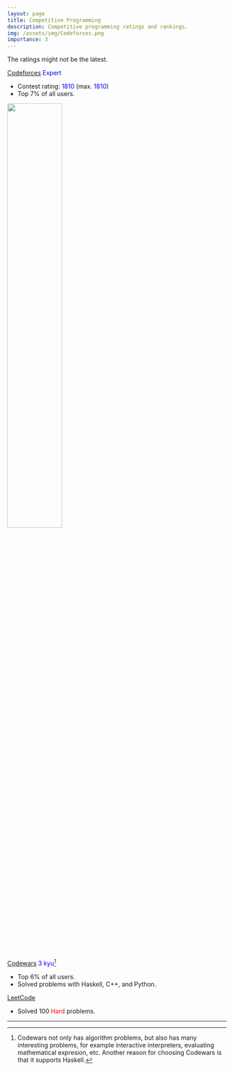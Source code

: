 ```yaml
---
layout: page
title: Competitive Programming
description: Competitive programming ratings and rankings.
img: /assets/img/Codeforces.png
importance: 3
---
```

The ratings might not be the latest.

[Codeforces](https://codeforces.com/profile/elvispan) <span style="color:blue">Expert</span>
- Contest rating: <span style="color:blue">1810</span> (max. <span style="color:blue">1810</span>)
- Top 7% of all users.

<img src="https://elvis-pan.github.io/assets/img/Codeforces.png" width="50%" height="50%" class="center">

[Codewars](https://www.codewars.com/users/ElvisPan) <span style="color:blue">3 kyu</span>[^cw]
- Top 6% of all users.
- Solved problems with Haskell, C++, and Python.

[LeetCode](https://leetcode.com/elvis-pan/)
- Solved 100 <span style="color:red">Hard</span> problems.

--------------------
[^cw]: Codewars not only has algorithm problems, but also has many interesting problems, for example interactive interpreters, evaluating mathematical expresion, etc. Another reason for choosing Codewars is that it supports Haskell.
